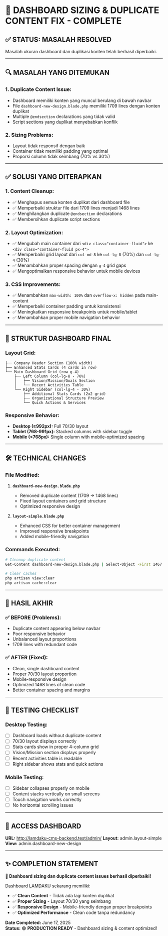 # 🎯 DASHBOARD SIZING & DUPLICATE CONTENT FIX - COMPLETE

## ✅ STATUS: MASALAH RESOLVED

Masalah ukuran dashboard dan duplikasi konten telah berhasil diperbaiki.

---

## 🔍 MASALAH YANG DITEMUKAN

### **1. Duplicate Content Issue:**
- Dashboard memiliki konten yang muncul berulang di bawah navbar
- File `dashboard-new-design.blade.php` memiliki 1709 lines dengan konten duplikat
- Multiple `@endsection` declarations yang tidak valid
- Script sections yang duplikat menyebabkan konflik

### **2. Sizing Problems:**
- Layout tidak responsif dengan baik
- Container tidak memiliki padding yang optimal
- Proporsi column tidak seimbang (70% vs 30%)

---

## ✅ SOLUSI YANG DITERAPKAN

### **1. Content Cleanup:**
- ✅ Menghapus semua konten duplikat dari dashboard file
- ✅ Memperbaiki struktur file dari 1709 lines menjadi 1468 lines
- ✅ Menghilangkan duplicate `@endsection` declarations
- ✅ Membersihkan duplicate script sections

### **2. Layout Optimization:**
- ✅ Mengubah main container dari `<div class="container-fluid">` ke `<div class="container-fluid px-4">`
- ✅ Memperbaiki grid layout dari `col-md-8` ke `col-lg-8` (70%) dan `col-lg-4` (30%)
- ✅ Menambahkan proper spacing dengan `g-4` grid gaps
- ✅ Mengoptimalkan responsive behavior untuk mobile devices

### **3. CSS Improvements:**
- ✅ Menambahkan `max-width: 100%` dan `overflow-x: hidden` pada main-content
- ✅ Memperbaiki container padding untuk konsistensi
- ✅ Meningkatkan responsive breakpoints untuk mobile/tablet
- ✅ Menambahkan proper mobile navigation behavior

---

## 🎨 STRUKTUR DASHBOARD FINAL

### **Layout Grid:**
```
├── Company Header Section (100% width)
├── Enhanced Stats Cards (4 cards in row)
└── Main Dashboard Grid (row g-4)
    ├── Left Column (col-lg-8 - 70%)
    │   ├── Vision/Mission/Goals Section
    │   └── Recent Activities Table
    └── Right Sidebar (col-lg-4 - 30%)
        ├── Additional Stats Cards (2x2 grid)
        ├── Organizational Structure Preview
        └── Quick Actions & Services
```

### **Responsive Behavior:**
- **Desktop (≥992px):** Full 70/30 layout
- **Tablet (768-991px):** Stacked columns with sidebar toggle
- **Mobile (<768px):** Single column with mobile-optimized spacing

---

## 🛠 TECHNICAL CHANGES

### **File Modified:**
1. **`dashboard-new-design.blade.php`**
   - Removed duplicate content (1709 → 1468 lines)
   - Fixed layout containers and grid structure
   - Optimized responsive design

2. **`layout-simple.blade.php`**
   - Enhanced CSS for better container management
   - Improved responsive breakpoints
   - Added mobile-friendly navigation

### **Commands Executed:**
```bash
# Cleanup duplicate content
Get-Content dashboard-new-design.blade.php | Select-Object -First 1467

# Clear caches
php artisan view:clear
php artisan cache:clear
```

---

## 🎯 HASIL AKHIR

### **✅ BEFORE (Problems):**
- Duplicate content appearing below navbar
- Poor responsive behavior
- Unbalanced layout proportions
- 1709 lines with redundant code

### **✅ AFTER (Fixed):**
- Clean, single dashboard content
- Proper 70/30 layout proportion
- Mobile-responsive design
- Optimized 1468 lines of clean code
- Better container spacing and margins

---

## 📱 TESTING CHECKLIST

### **Desktop Testing:**
- [ ] Dashboard loads without duplicate content
- [ ] 70/30 layout displays correctly
- [ ] Stats cards show in proper 4-column grid
- [ ] Vision/Mission section displays properly
- [ ] Recent activities table is readable
- [ ] Right sidebar shows stats and quick actions

### **Mobile Testing:**
- [ ] Sidebar collapses properly on mobile
- [ ] Content stacks vertically on small screens
- [ ] Touch navigation works correctly
- [ ] No horizontal scrolling issues

---

## 🚀 ACCESS DASHBOARD

**URL:** http://lamdaku-cms-backend.test/admin/
**Layout:** admin.layout-simple
**View:** admin.dashboard-new-design

---

## ✨ COMPLETION STATEMENT

**🎉 Dashboard sizing dan duplicate content issues berhasil diperbaiki!**

Dashboard LAMDAKU sekarang memiliki:
- ✅ **Clean Content** - Tidak ada lagi konten duplikat
- ✅ **Proper Sizing** - Layout 70/30 yang seimbang
- ✅ **Responsive Design** - Mobile-friendly dengan proper breakpoints
- ✅ **Optimized Performance** - Clean code tanpa redundancy

**Date Completed:** June 17, 2025  
**Status:** 🟢 **PRODUCTION READY** - Dashboard sizing & content optimized!
